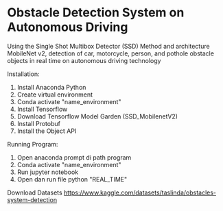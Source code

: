 # Obstacle Detection System on Autonomous Driving
Using the Single Shot Multibox Detector (SSD) Method and architecture MobileNet v2, detection of car, motorcycle, person, and pothole obstacle objects in real time on autonomous driving technology

Installation:
1. Install Anaconda Python
2. Create virtual environment
3. Conda activate "name_environment"
4. Install Tensorflow
5. Download Tensorflow Model Garden (SSD_MobilenetV2)
6. Install Protobuf
7. Install the Object API

Running Program:
1. Open anaconda prompt di path program
2. Conda activate "name_environment"
3. Run jupyter notebook
4. Open dan run file python "REAL_TIME"

Download Datasets
https://www.kaggle.com/datasets/taslinda/obstacles-system-detection
